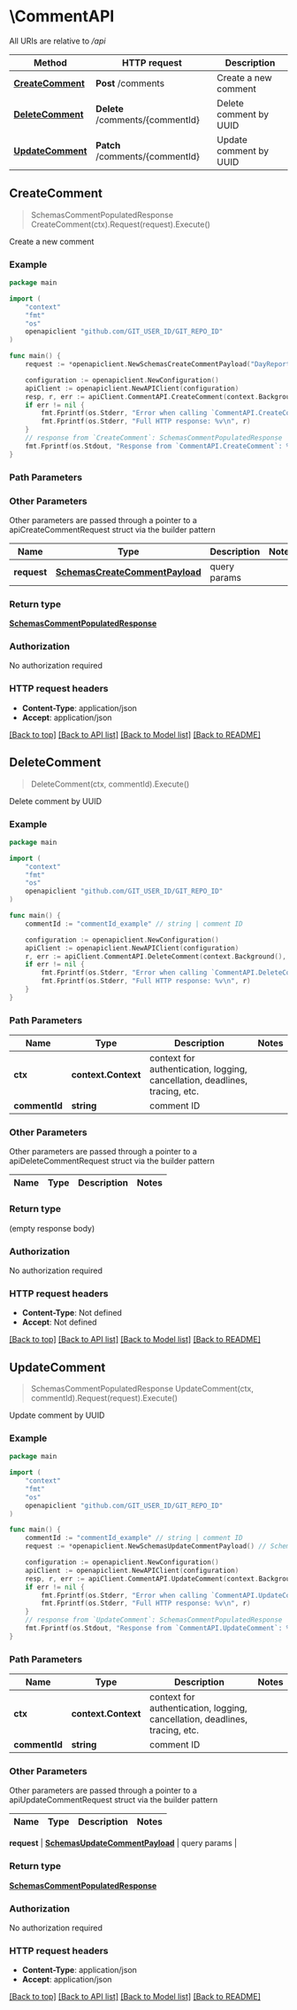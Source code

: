 # \CommentAPI

All URIs are relative to */api*

Method | HTTP request | Description
------------- | ------------- | -------------
[**CreateComment**](CommentAPI.md#CreateComment) | **Post** /comments | Create a new comment
[**DeleteComment**](CommentAPI.md#DeleteComment) | **Delete** /comments/{commentId} | Delete comment by UUID
[**UpdateComment**](CommentAPI.md#UpdateComment) | **Patch** /comments/{commentId} | Update comment by UUID



## CreateComment

> SchemasCommentPopulatedResponse CreateComment(ctx).Request(request).Execute()

Create a new comment

### Example

```go
package main

import (
	"context"
	"fmt"
	"os"
	openapiclient "github.com/GIT_USER_ID/GIT_REPO_ID"
)

func main() {
	request := *openapiclient.NewSchemasCreateCommentPayload("DayReportUuid_example", "Description_example", "OwnerUuid_example") // SchemasCreateCommentPayload | query params

	configuration := openapiclient.NewConfiguration()
	apiClient := openapiclient.NewAPIClient(configuration)
	resp, r, err := apiClient.CommentAPI.CreateComment(context.Background()).Request(request).Execute()
	if err != nil {
		fmt.Fprintf(os.Stderr, "Error when calling `CommentAPI.CreateComment``: %v\n", err)
		fmt.Fprintf(os.Stderr, "Full HTTP response: %v\n", r)
	}
	// response from `CreateComment`: SchemasCommentPopulatedResponse
	fmt.Fprintf(os.Stdout, "Response from `CommentAPI.CreateComment`: %v\n", resp)
}
```

### Path Parameters



### Other Parameters

Other parameters are passed through a pointer to a apiCreateCommentRequest struct via the builder pattern


Name | Type | Description  | Notes
------------- | ------------- | ------------- | -------------
 **request** | [**SchemasCreateCommentPayload**](SchemasCreateCommentPayload.md) | query params | 

### Return type

[**SchemasCommentPopulatedResponse**](SchemasCommentPopulatedResponse.md)

### Authorization

No authorization required

### HTTP request headers

- **Content-Type**: application/json
- **Accept**: application/json

[[Back to top]](#) [[Back to API list]](../README.md#documentation-for-api-endpoints)
[[Back to Model list]](../README.md#documentation-for-models)
[[Back to README]](../README.md)


## DeleteComment

> DeleteComment(ctx, commentId).Execute()

Delete comment by UUID

### Example

```go
package main

import (
	"context"
	"fmt"
	"os"
	openapiclient "github.com/GIT_USER_ID/GIT_REPO_ID"
)

func main() {
	commentId := "commentId_example" // string | comment ID

	configuration := openapiclient.NewConfiguration()
	apiClient := openapiclient.NewAPIClient(configuration)
	r, err := apiClient.CommentAPI.DeleteComment(context.Background(), commentId).Execute()
	if err != nil {
		fmt.Fprintf(os.Stderr, "Error when calling `CommentAPI.DeleteComment``: %v\n", err)
		fmt.Fprintf(os.Stderr, "Full HTTP response: %v\n", r)
	}
}
```

### Path Parameters


Name | Type | Description  | Notes
------------- | ------------- | ------------- | -------------
**ctx** | **context.Context** | context for authentication, logging, cancellation, deadlines, tracing, etc.
**commentId** | **string** | comment ID | 

### Other Parameters

Other parameters are passed through a pointer to a apiDeleteCommentRequest struct via the builder pattern


Name | Type | Description  | Notes
------------- | ------------- | ------------- | -------------


### Return type

 (empty response body)

### Authorization

No authorization required

### HTTP request headers

- **Content-Type**: Not defined
- **Accept**: Not defined

[[Back to top]](#) [[Back to API list]](../README.md#documentation-for-api-endpoints)
[[Back to Model list]](../README.md#documentation-for-models)
[[Back to README]](../README.md)


## UpdateComment

> SchemasCommentPopulatedResponse UpdateComment(ctx, commentId).Request(request).Execute()

Update comment by UUID

### Example

```go
package main

import (
	"context"
	"fmt"
	"os"
	openapiclient "github.com/GIT_USER_ID/GIT_REPO_ID"
)

func main() {
	commentId := "commentId_example" // string | comment ID
	request := *openapiclient.NewSchemasUpdateCommentPayload() // SchemasUpdateCommentPayload | query params

	configuration := openapiclient.NewConfiguration()
	apiClient := openapiclient.NewAPIClient(configuration)
	resp, r, err := apiClient.CommentAPI.UpdateComment(context.Background(), commentId).Request(request).Execute()
	if err != nil {
		fmt.Fprintf(os.Stderr, "Error when calling `CommentAPI.UpdateComment``: %v\n", err)
		fmt.Fprintf(os.Stderr, "Full HTTP response: %v\n", r)
	}
	// response from `UpdateComment`: SchemasCommentPopulatedResponse
	fmt.Fprintf(os.Stdout, "Response from `CommentAPI.UpdateComment`: %v\n", resp)
}
```

### Path Parameters


Name | Type | Description  | Notes
------------- | ------------- | ------------- | -------------
**ctx** | **context.Context** | context for authentication, logging, cancellation, deadlines, tracing, etc.
**commentId** | **string** | comment ID | 

### Other Parameters

Other parameters are passed through a pointer to a apiUpdateCommentRequest struct via the builder pattern


Name | Type | Description  | Notes
------------- | ------------- | ------------- | -------------

 **request** | [**SchemasUpdateCommentPayload**](SchemasUpdateCommentPayload.md) | query params | 

### Return type

[**SchemasCommentPopulatedResponse**](SchemasCommentPopulatedResponse.md)

### Authorization

No authorization required

### HTTP request headers

- **Content-Type**: application/json
- **Accept**: application/json

[[Back to top]](#) [[Back to API list]](../README.md#documentation-for-api-endpoints)
[[Back to Model list]](../README.md#documentation-for-models)
[[Back to README]](../README.md)

